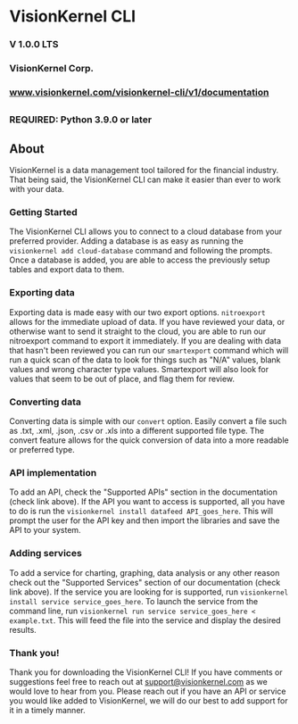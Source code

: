 # VisionKernel CLI
### V 1.0.0 LTS
### VisionKernel Corp.
### www.visionkernel.com/visionkernel-cli/v1/documentation

##
### REQUIRED: Python 3.9.0 or later
##

## About

VisionKernel is a data management tool tailored for the financial industry. That being said, the VisionKernel CLI can make it easier than ever to work with your data.


### Getting Started

The VisionKernel CLI allows you to connect to a cloud database from your preferred provider. Adding a database is as easy as running the `visionkernel add cloud-database` command and following the prompts. Once a database is added, you are able to access the previously setup tables and export data to them.


### Exporting data

Exporting data is made easy with our two export options. `nitroexport` allows for the immediate upload of data. If you have reviewed your data, or otherwise want to send it straight to the cloud, you are able to run our nitroexport command to export it immediately. If you are dealing with data that hasn't been reviewed you can run our `smartexport` command which will run a quick scan of the data to look for things such as "N/A" values, blank values and wrong character type values. Smartexport will also look for values that seem to be out of place, and flag them for review. 

### Converting data

Converting data is simple with our `convert` option. Easily convert a file such as .txt, .xml, .json, .csv or .xls into a different supported file type. The convert feature allows for the quick conversion of data into a more readable or preferred type.

### API implementation

To add an API, check the "Supported APIs" section in the documentation (check link above). If the API you want to access is supported, all you have to do is run the `visionkernel install datafeed API_goes_here`. This will prompt the user for the API key and then import the libraries and save the API to your system.

### Adding services

To add a service for charting, graphing, data analysis or any other reason check out the "Supported Services" section of our documentation (check link above). If the service you are looking for is supported, run `visionkernel install service service_goes_here`. To launch the service from the command line, run `visionkernel run service service_goes_here < example.txt`. This will feed the file into the service and display the desired results.  

### Thank you!

Thank you for downloading the VisionKernel CLI! If you have comments or suggestions feel free to reach out at support@visionkernel.com as we would love to hear from you. Please reach out if you have an API or service you would like added to VisionKernel, we will do our best to add support for it in a timely manner.

